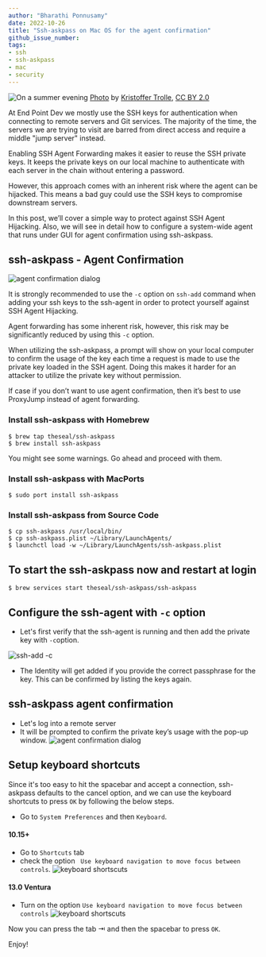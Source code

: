 ```yaml
---
author: "Bharathi Ponnusamy"
date: 2022-10-26
title: "Ssh-askpass on Mac OS for the agent confirmation"
github_issue_number: 
tags:
- ssh 
- ssh-askpass
- mac
- security
---
```


![On a summer evening](/blog/2022/10/ssh-askpass-on-Mac-OS-for-agent-confirmation/banner.jpg)
[Photo](https://flic.kr/p/2nUPsJQ) by [Kristoffer Trolle](https://www.flickr.com/people/kristoffer-trolle/), [CC BY 2.0](https://creativecommons.org/licenses/by/2.0/)

At End Point Dev we mostly use the SSH keys for authentication when connecting to remote servers and Git services. The majority of the time, the servers we are trying to visit are barred from direct access and require a middle "jump server" instead.

Enabling SSH Agent Forwarding makes it easier to reuse the SSH private keys. It keeps the private keys on our local machine to authenticate with each server in the chain without entering a password.

However, this approach comes with an inherent risk where the agent can be hijacked. This means a bad guy could use the SSH keys to compromise downstream servers.

In this post, we’ll cover a simple way to protect against SSH Agent Hijacking. Also, we will see in detail how to configure a system-wide agent that runs under GUI for agent confirmation using ssh-askpass.

## ssh-askpass - Agent Confirmation

![agent confirmation dialog](/blog/2022/10/ssh-askpass-on-Mac-OS-for-agent-confirmation/ssh-askpass.png)

It is strongly recommended to use the `-c` option on `ssh-add` command when adding your ssh keys to the ssh-agent in order to protect yourself against SSH Agent Hijacking.

Agent forwarding has some inherent risk, however, this risk may be significantly reduced by using this `-c` option.

When utilizing the ssh-askpass, a prompt will show on your local computer to confirm the usage of the key each time a request is made to use the private key loaded in the SSH agent. Doing this makes it harder for an attacker to utilize the private key without permission.

If case if you don’t want to use agent confirmation, then it’s best to use ProxyJump instead of agent forwarding.


### Install ssh-askpass with Homebrew
```
$ brew tap theseal/ssh-askpass
$ brew install ssh-askpass
```
You might see some warnings. Go ahead and proceed with them.

### Install ssh-askpass with MacPorts
```
$ sudo port install ssh-askpass
```

### Install ssh-askpass from Source Code
```
$ cp ssh-askpass /usr/local/bin/
$ cp ssh-askpass.plist ~/Library/LaunchAgents/
$ launchctl load -w ~/Library/LaunchAgents/ssh-askpass.plist
```

## To start the ssh-askpass now and restart at login

```
$ brew services start theseal/ssh-askpass/ssh-askpass

```
## Configure the ssh-agent with `-c` option

* Let's first verify that the ssh-agent is running and then add the private key with ` -c `option.

![ssh-add -c](/blog/2022/10/ssh-askpass-on-Mac-OS-for-agent-confirmation/ssh-add-c.png)
* The Identity will get added if you provide the correct passphrase for the key. This can be confirmed by listing the keys again.

## ssh-askpass agent confirmation
* Let's log into a remote server
* It will be prompted to confirm the private key’s usage with the pop-up window.
![agent confirmation dialog](/blog/2022/10/ssh-askpass-on-Mac-OS-for-agent-confirmation/ssh-askpass.png)

## Setup keyboard shortcuts
Since it's too easy to hit the spacebar and accept a connection, ssh-askpass defaults to the cancel option, and we can use the keyboard shortcuts to press `OK` by following the below steps.

* Go to `System Preferences` and then `Keyboard`.

#### 10.15+
* Go to `Shortcuts` tab
* check the option ` Use keyboard navigation to move focus between controls`.
![keyboard shortscuts](/blog/2022/10/ssh-askpass-on-Mac-OS-for-agent-confirmation/keyboard_shortscuts.png)

#### 13.0 Ventura
* Turn on the option ` Use keyboard navigation to move focus between controls `
![keyboard shortscuts](/blog/2022/10/ssh-askpass-on-Mac-OS-for-agent-confirmation/keyboard_shortscuts_on_ventura.png)

Now you can press the tab ⇥ and then the spacebar to press `OK`.

Enjoy!

